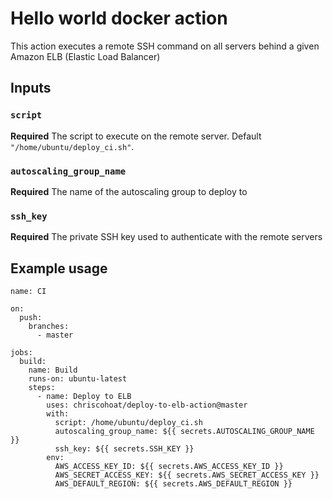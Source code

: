 # Hello world docker action

This action executes a remote SSH command on all servers behind a given Amazon ELB (Elastic Load Balancer)

## Inputs

### `script`

**Required** The script to execute on the remote server. Default `"/home/ubuntu/deploy_ci.sh"`.

### `autoscaling_group_name`

**Required** The name of the autoscaling group to deploy to

### `ssh_key`

**Required** The private SSH key used to authenticate with the remote servers

## Example usage

```
name: CI

on:
  push:
    branches:
      - master

jobs:
  build:
    name: Build
    runs-on: ubuntu-latest
    steps:
      - name: Deploy to ELB
        uses: chriscohoat/deploy-to-elb-action@master
        with:
          script: /home/ubuntu/deploy_ci.sh
          autoscaling_group_name: ${{ secrets.AUTOSCALING_GROUP_NAME }}
          ssh_key: ${{ secrets.SSH_KEY }}
        env:
          AWS_ACCESS_KEY_ID: ${{ secrets.AWS_ACCESS_KEY_ID }}
          AWS_SECRET_ACCESS_KEY: ${{ secrets.AWS_SECRET_ACCESS_KEY }}
          AWS_DEFAULT_REGION: ${{ secrets.AWS_DEFAULT_REGION }}
```